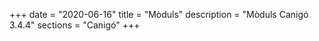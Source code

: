 +++
date        = "2020-06-16"
title       = "Mòduls"
description = "Mòduls Canigó 3.4.4"
sections    = "Canigó"
+++
